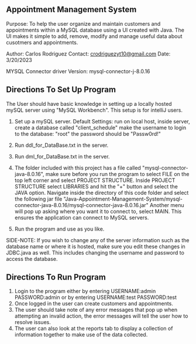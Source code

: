 ## Appointment Management System
Purpose: To help the user organize and maintain customers and appointments within a MySQL database using a UI 
created with Java. The UI makes it simple to add, remove, modify and manage useful data about cusotmers 
and appointments.

Author: Carlos Rodriguez
Contact: crodriguezyt10@gmail.com
Date: 3/20/2023

MYSQL Connector driver Version: mysql-connector-j-8.0.16

## Directions To Set Up Program
The User should have basic knowledge in setting up a locally hosted mySQL server using "MySQL Workbench".
This setup is for intelliJ users.

1. Set up a mySQL server. 
		Default Settings: run on local host,
					inside server, create a database called "client_schedule"
					make the username to login to the database: "root"
					the password should be "Passw0rd!"
		
2. Run ddl_for_DataBase.txt in the server.
3. Run dml_for_DataBase.txt in the server.
4. The folder included with this project has a file called "mysql-connector-java-8.0.16", make sure before you run the program to select FILE on the top left corner and select PROJECT STRUCTURE. Inside PROJECT STRUCTURE select LIBRARIES and hit the "+" button and select the JAVA option. Navigate inside the directory of this code folder and select the following jar file "Java-Appointment-Management-System/mysql-connector-java-8.0.16/mysql-connector-java-8.0.16.jar" Another menu will pop up asking where you want it to connect to, select MAIN. This ensures the application can connect to MySQL servers. 
5. Run the program and use as you like.

SIDE-NOTE: If you wish to change any of the server information such as the
database name or where it is hosted, make sure you edit these changes
in JDBC.java as well. This includes changing the username and password to access the database.


## Directions To Run Program
1. Login to the program either by entering USERNAME:admin PASSWORD:admin or by 
entering USERNAME:test PASSWORD:test
2. Once logged in the user can create customers and appointments.
3. The user should take note of any error messages that pop up when attempting an invalid action,
the error messages will tell the user how to resolve issues.
4. The user can also look at the reports tab to display a collection of information together to make
use of the data collected.



